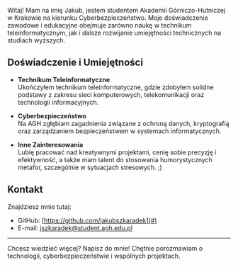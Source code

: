 Witaj! Mam na imię Jakub, jestem studentem Akademii Górniczo-Hutniczej w Krakowie na kierunku Cyberbezpieczeństwo. Moje doświadczenie zawodowe i edukacyjne obejmuje zarówno naukę w technikum teleinformatycznym, jak i dalsze rozwijanie umiejętności technicznych na studiach wyższych.

## Doświadczenie i Umiejętności

- **Technikum Teleinformatyczne**  
  Ukończyłem technikum teleinformatyczne, gdzie zdobyłem solidne podstawy z zakresu sieci komputerowych, telekomunikacji oraz technologii informacyjnych.

- **Cyberbezpieczeństwo**  
  Na AGH zgłębiam zagadnienia związane z ochroną danych, kryptografią oraz zarządzaniem bezpieczeństwem w systemach informatycznych.

- **Inne Zainteresowania**  
  Lubię pracować nad kreatywnymi projektami, cenię sobie precyzję i efektywność, a także mam talent do stosowania humorystycznych metafor, szczególnie w sytuacjach stresowych. ;)

## Kontakt

Znajdziesz mnie tutaj:

- GitHub: [https://github.com/jakubszkaradek](#)
- E-mail: [jszkaradek@student.agh.edu.pl](#)

---

Chcesz wiedzieć więcej? Napisz do mnie! Chętnie porozmawiam o technologii, cyberbezpieczeństwie i wspólnych projektach.
